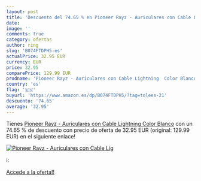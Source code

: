 ```yaml
---
layout: post
title: 'Descuento del 74.65 % en Pioneer Rayz - Auriculares con Cable Lig'
date: 
image: ''
comments: true
category: ofertas
author: ring
slug: 'B074FTDPH5-es'
actualPrice: 32.95 EUR
currency: EUR
price: 32.95
comparePrice: 129.99 EUR
prodname: 'Pioneer Rayz - Auriculares con Cable Lightning  Color Blanco'
country: 'es'
flag: '🇪🇸'
buyurl: 'https://www.amazon.es/dp/B074FTDPH5/?tag=tolees-21'
descuento: '74.65'
average: '32.95'
---
```


Tienes [Pioneer Rayz - Auriculares con Cable Lightning  Color Blanco](https://www.amazon.es/dp/B074FTDPH5/?tag=tolees-21) con un 74.65 % de descuento con precio de oferta de 32.95 EUR (original: 129.99 EUR) en el siguiente enlace!

[![Pioneer Rayz - Auriculares con Cable Lig]()](https://www.amazon.es/dp/B074FTDPH5/?tag=tolees-21)

ℹ️:


[Accede a la oferta!!](https://www.amazon.es/dp/B074FTDPH5/?tag=tolees-21)
